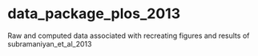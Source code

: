 data_package_plos_2013
======================

Raw and computed data associated with recreating figures and results of subramaniyan_et_al_2013
